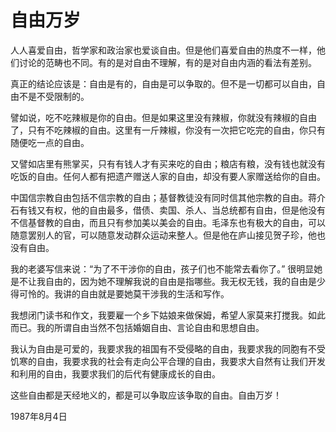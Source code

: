# 自由万岁

人人喜爱自由，哲学家和政治家也爱谈自由。但是他们喜爱自由的热度不一样，他们讨论的范畴也不同。有的是对自由不理解，有的是对自由内涵的看法有差别。

真正的结论应该是：自由是有的，自由是可以争取的。但不是一切都可以自由，自由不是不受限制的。

譬如说，吃不吃辣椒是你的自由。但是如果这里没有辣椒，你就没有辣椒的自由了，只有不吃辣椒的自由。这里有一斤辣椒，你没有一次把它吃完的自由，你只有随便吃一点的自由。

又譬如店里有熊掌买，只有有钱人才有买来吃的自由；粮店有粮，没有钱也就没有吃饭的自由。任何人都有把遗产赠送人家的自由，却没有要人家赠送给你的自由。

中国信宗教自由包括不信宗教的自由；基督教徒没有同时信其他宗教的自由。蒋介石有钱又有权，他的自由最多，借债、卖国、杀人、当总统都有自由，但是他没有不信基督教的自由，而且只有参加美以美会的自由。毛泽东也有极大的自由，可以随意罢别人的官，可以随意发动群众运动来整人。但是他在庐山接见贺子珍，他也没有自由。

我的老婆写信来说：“为了不干涉你的自由，孩子们也不能常去看你了。” 很明显她是不让我自由的，因为她不理解我说的自由是指哪些。我无权无钱，我的自由是少得可怜的。我讲的自由就是要她莫干涉我的生活和写作。

我想闭门读书和作文，我要雇一个乡下姑娘来做保姆，希望人家莫来打搅我。如此而已。我的所谓自由当然不包括婚姻自由、言论自由和思想自由。

我认为自由是可爱的，我要求我的祖国有不受侵略的自由，我要求我的同胞有不受饥寒的自由，我要求我的社会有走向公平合理的自由，我要求大自然有让我们开发和利用的自由，我要求我们的后代有健康成长的自由。

这些自由都是天经地义的，都是可以争取应该争取的自由。自由万岁！

1987年8月4日

